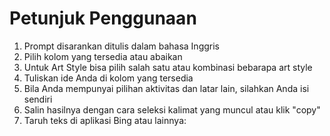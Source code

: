 # Petunjuk Penggunaan

1. Prompt disarankan ditulis dalam bahasa Inggris
2. Pilih kolom yang tersedia atau abaikan
3. Untuk Art Style bisa pilih salah satu atau kombinasi bebarapa art style
4. Tuliskan ide Anda di kolom yang tersedia
5. Bila Anda mempunyai pilihan aktivitas dan latar lain, silahkan Anda isi sendiri
6. Salin hasilnya dengan cara seleksi kalimat yang muncul atau klik "copy"
7. Taruh teks di aplikasi Bing atau lainnya:

